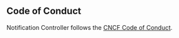 ## Code of Conduct

Notification Controller follows the [CNCF Code of Conduct](https://github.com/cncf/foundation/blob/master/code-of-conduct.md).
